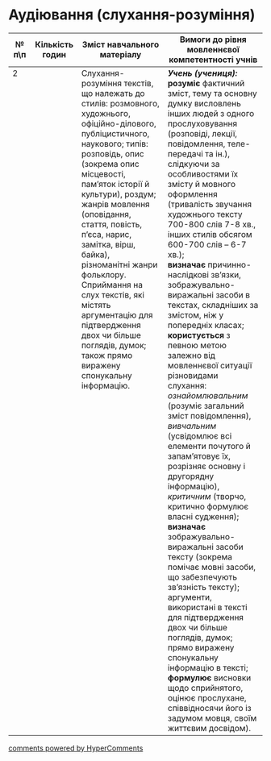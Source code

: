 <div id="hypercomments_widget" class="js-hypercomments-widget invisible"></div>

# Аудіювання (слухання-розуміння)

<table>
  <tr>
    <td width="10%" align="center"><b>№ <br>п\п</br></b></td>
    <td width="5%" align="center"><b>Кількість годин</b></td>  
    <td width="40%" align="center"><b>Зміст навчального матеріалу</b></td>
    <td width="45%" align="center"><b>Вимоги до рівня мовленнєвої компетентності учнів</b></td>
  </tr>
<tbody>
  <tr>
<td width="10%" style="vertical-align:top !important;">2</td>
<td width="5%" style="vertical-align:top !important;"><b></b></td>
    <td width="40%" style="vertical-align:top !important;">
Слухання-розуміння текстів, що належать до стилів: розмовного, художнього, офіційно-ділового, публіцистичного, наукового;  типів: розповідь, опис (зокрема  опис місцевості, пам’яток історії й культури), роздум;  жанрів мовлення (оповідання, стаття, повість, п’єса, нарис, замітка, вірш, байка),  різноманітні жанри фольклору. <br>
Сприймання на слух текстів, які містять аргументацію для підтвердження двох чи більше поглядів, думок;  також прямо виражену спонукальну інформацію.
</td>
    <td width="45%" style="vertical-align:top !important;">
<i><b>Учень (учениця):</b></i><br>
<b>розуміє</b> фактичний зміст, тему та основну думку висловлень інших людей з одного прослуховування (розповіді, лекції, повідомлення,  теле-передачі та ін.), слідкуючи за особливостями  їх  змісту й мовного оформлення  (тривалість звучання художнього тексту  700-800 слів 7-8 хв., інших стилів обсягом 600-700 слів – 6-7 хв.);<br>
<b>визначає</b> причинно-наслідкові зв’язки, зображувально-виражальні засоби в текстах, складніших за змістом, ніж у попередніх класах;<br> 
<b>користується</b> з певною метою залежно від мовленнєвої ситуації різновидами слухання: <i>ознайомлювальним</i> (розуміє загальний зміст повідомлення), <i>вивчальним</i> (усвідомлює всі елементи почутого й запам’ятовує їх, розрізняє основну і другорядну інформацію), <i>критичним</i> (творчо, критично формулює власні судження);<br>
<b>визначає</b> зображувально-виражальні засоби тексту (зокрема помічає мовні засоби, що забезпечують  зв’язність тексту); аргументи, використані в тексті для підтвердження двох чи більше поглядів, думок; прямо виражену спонукальну інформацію в тексті;<br>
<b>формулює</b> висновки щодо сприйнятого, оцінює прослухане, співвідносячи його із задумом мовця, своїм життєвим досвідом).</td>
  </tr>
</tbody>
</table>

<div class="js-hypercomments-container">
<a href="http://hypercomments.com" class="hc-link" title="comments widget">comments powered by HyperComments</a>
</div>